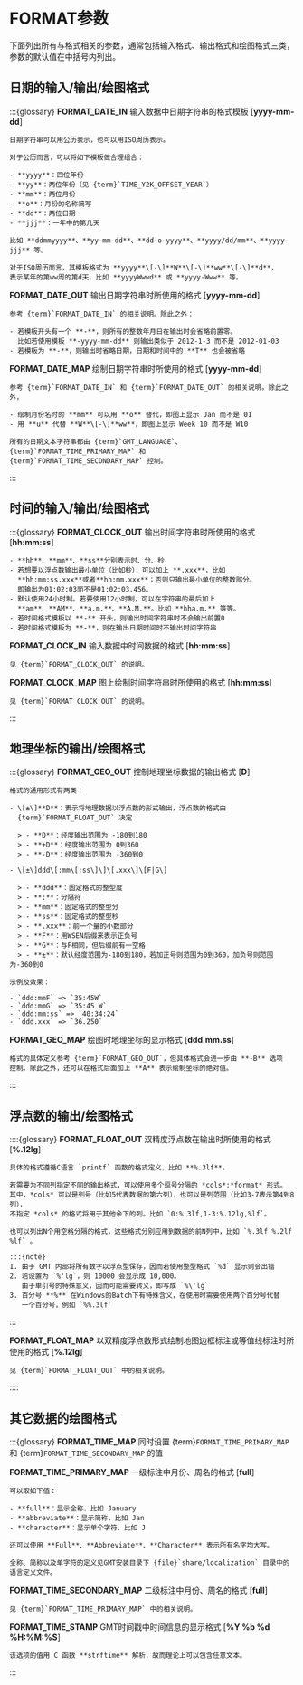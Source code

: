 # FORMAT参数

下面列出所有与格式相关的参数，通常包括输入格式、输出格式和绘图格式三类，
参数的默认值在中括号内列出。

## 日期的输入/输出/绘图格式

:::{glossary}
**FORMAT_DATE_IN**
    输入数据中日期字符串的格式模板 \[**yyyy-mm-dd**\]

    日期字符串可以用公历表示，也可以用ISO周历表示。

    对于公历而言，可以将如下模板做合理组合：

    - **yyyy**：四位年份
    - **yy**：两位年份（见 {term}`TIME_Y2K_OFFSET_YEAR`）
    - **mm**：两位月份
    - **o**：月份的名称简写
    - **dd**：两位日期
    - **jjj**：一年中的第几天

    比如 **ddmmyyyy**、**yy-mm-dd**、**dd-o-yyyy**、**yyyy/dd/mm**、**yyyy-jjj** 等。

    对于ISO周历而言，其模板格式为 **yyyy**\[-\]**W**\[-\]**ww**\[-\]**d**，
    表示某年的第ww周的第d天。比如 **yyyyWwwd** 或 **yyyy-Www** 等。

**FORMAT_DATE_OUT**
    输出日期字符串时所使用的格式 \[**yyyy-mm-dd**\]

    参考 {term}`FORMAT_DATE_IN` 的相关说明。除此之外：

    - 若模板开头有一个 **-**，则所有的整数年月日在输出时会省略前置零。
      比如若使用模板 **-yyyy-mm-dd** 则输出类似于 2012-1-3 而不是 2012-01-03
    - 若模板为 **-**，则输出时省略日期，日期和时间中的 **T** 也会被省略

**FORMAT_DATE_MAP**
    绘制日期字符串时所使用的格式 \[**yyyy-mm-dd**\]

    参考 {term}`FORMAT_DATE_IN` 和 {term}`FORMAT_DATE_OUT` 的相关说明。除此之外，

    - 绘制月份名时的 **mm** 可以用 **o** 替代，即图上显示 Jan 而不是 01
    - 用 **u** 代替 **W**\[-\]**ww**，即图上显示 Week 10 而不是 W10

    所有的日期文本字符串都由 {term}`GMT_LANGUAGE`、{term}`FORMAT_TIME_PRIMARY_MAP` 和
    {term}`FORMAT_TIME_SECONDARY_MAP` 控制。
:::

## 时间的输入/输出/绘图格式

:::{glossary}
**FORMAT_CLOCK_OUT**
    输出时间字符串时所使用的格式 \[**hh:mm:ss**\]

    - **hh**、**mm**、**ss**分别表示时、分、秒
    - 若想要以浮点数输出最小单位（比如秒），可以加上 **.xxx**，比如
      **hh:mm:ss.xxx**或者**hh:mm.xxx**；否则只输出最小单位的整数部分。
      即输出为01:02:03而不是01:02:03.456。
    - 默认使用24小时制。若要使用12小时制，可以在字符串的最后加上
      **am**、**AM**、**a.m.**、**A.M.**。比如 **hha.m.** 等等。
    - 若时间格式模板以 **-** 开头，则输出时间字符串时不会输出前置0
    - 若时间格式模板为 **-**，则在输出日期时间时不输出时间字符串

**FORMAT_CLOCK_IN**
    输入数据中时间数据的格式 \[**hh:mm:ss**\]

    见 {term}`FORMAT_CLOCK_OUT` 的说明。

**FORMAT_CLOCK_MAP**
    图上绘制时间字符串时所使用的格式 \[**hh:mm:ss**\]

    见 {term}`FORMAT_CLOCK_OUT` 的说明。
:::

## 地理坐标的输出/绘图格式

:::{glossary}
**FORMAT_GEO_OUT**
    控制地理坐标数据的输出格式 \[**D**\]

    格式的通用形式有两类：

    - \[±\]**D**：表示将地理数据以浮点数的形式输出，浮点数的格式由
      {term}`FORMAT_FLOAT_OUT` 决定

      > - **D**：经度输出范围为 -180到180
      > - **+D**：经度输出范围为 0到360
      > - **-D**：经度输出范围为 -360到0

    - \[±\]ddd\[:mm\[:ss\]\]\[.xxx\]\[F|G\]

      > - **ddd**：固定格式的整型度
      > - **:**：分隔符
      > - **mm**：固定格式的整型分
      > - **ss**：固定格式的整型秒
      > - **.xxx**：前一个量的小数部分
      > - **F**：用WSEN后缀来表示正负号
      > - **G**：与F相同，但后缀前有一空格
      > - **±**：默认经度范围为-180到180，若加正号则范围为0到360，加负号则范围为-360到0

    示例及效果：

    - `ddd:mmF` => `35:45W`
    - `ddd:mmG` => `35:45 W`
    - `ddd:mm:ss` => `40:34:24`
    - `ddd.xxx` => `36.250`

**FORMAT_GEO_MAP**
    绘图时地理坐标的显示格式 \[**ddd.mm.ss**\]

    格式的具体定义参考 {term}`FORMAT_GEO_OUT`，但具体格式会进一步由 **-B** 选项
    控制。除此之外，还可以在格式后面加上 **A** 表示绘制坐标的绝对值。
:::

## 浮点数的输出/绘图格式

::::{glossary}
**FORMAT_FLOAT_OUT**
    双精度浮点数在输出时所使用的格式 \[**%.12lg**\]

    具体的格式遵循C语言 `printf` 函数的格式定义，比如 **%.3lf**。

    若需要为不同列指定不同的输出格式，可以使用多个逗号分隔的 *cols*:*format* 形式。
    其中，*cols* 可以是列号（比如5代表数据的第六列），也可以是列范围（比如3-7表示第4到8列），
    不指定 *cols* 的格式将用于其他余下的列。比如 `0:%.3lf,1-3:%.12lg,%lf`。

    也可以列出N个用空格分隔的格式，这些格式分别应用到数据的前N列中，比如 `%.3lf %.2lf %lf` 。

    :::{note}
    1. 由于 GMT 内部将所有数字以浮点型保存，因而若使用整型格式 `%d` 显示则会出错
    2. 若设置为 `%'lg`，则 10000 会显示成 10,000。
       由于单引号的特殊意义，因而可能需要转义，即写成 `%\'lg`
    3. 百分号 **%** 在Windows的Batch下有特殊含义，在使用时需要使用两个百分号代替
       一个百分号，例如 `%%.3lf`
  :::

**FORMAT_FLOAT_MAP**
    以双精度浮点数形式绘制地图边框标注或等值线标注时所使用的格式 \[**%.12lg**\]

    见 {term}`FORMAT_FLOAT_OUT` 中的相关说明。
::::

## 其它数据的绘图格式

:::{glossary}
**FORMAT_TIME_MAP**
    同时设置 {term}`FORMAT_TIME_PRIMARY_MAP` 和 {term}`FORMAT_TIME_SECONDARY_MAP` 的值

**FORMAT_TIME_PRIMARY_MAP**
    一级标注中月份、周名的格式 \[**full**\]

    可以取如下值：

    - **full**：显示全称，比如 January
    - **abbreviate**：显示简称，比如 Jan
    - **character**：显示单个字符，比如 J

    还可以使用 **Full**、**Abbreviate**、**Character** 表示所有名字均大写。

    全称、简称以及单字符的定义见GMT安装目录下 {file}`share/localization` 目录中的
    语言定义文件。

**FORMAT_TIME_SECONDARY_MAP**
    二级标注中月份、周名的格式 \[**full**\]

    见 {term}`FORMAT_TIME_PRIMARY_MAP` 中的相关说明。

**FORMAT_TIME_STAMP**
    GMT时间戳中时间信息的显示格式 \[**%Y %b %d %H:%M:%S**\]

    该选项的值用 C 函数 **strftime** 解析，故而理论上可以包含任意文本。
:::
